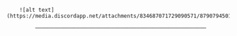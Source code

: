              
        ![alt text](https://media.discordapp.net/attachments/834687071729090571/879079450162118696/Sans_titre_7.jpg) 
 
             ──────────────────────────────────────────────────────
                  
                  
